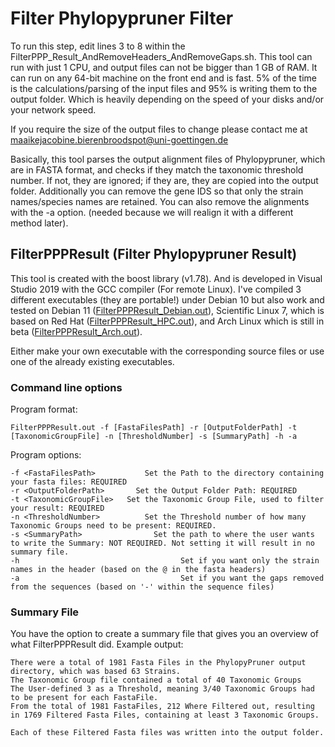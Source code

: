 # Filter Phylopypruner Filter
To run this step, edit lines 3 to 8 within the FilterPPP_Result_AndRemoveHeaders_AndRemoveGaps.sh. This tool can run with just 1 CPU, and output files can not be bigger than 1 GB of RAM. It can run on any 64-bit machine on the front end and is fast. 5% of the time is the calculations/parsing of the input files and 95% is writing them to the output folder. Which is heavily depending on the speed of your disks and/or your network speed.

If you require the size of the output files to change please contact me at maaikejacobine.bierenbroodspot@uni-goettingen.de

Basically, this tool parses the output alignment files of Phylopypruner, which are in FASTA format, and checks if they match the taxonomic threshold number. If not, they are ignored; if they are, they are copied into the output folder. Additionally you can remove the gene IDS so that only the strain names/species names are retained. You can also remove the alignments with the -a option. (needed because we will realign it with a different method later).


## FilterPPPResult (Filter Phylopypruner Result)
This tool is created with the boost library (v1.78). And is developed in Visual Studio 2019 with the GCC compiler (For remote Linux).  I've compiled 3 different executables (they are portable!) under Debian 10 but also work and tested on Debian 11 ([FilterPPPResult_Debian.out](https://github.com/mjbieren/Phylogenomics_klebsormidiophyceae/tree/main/Executables/FilterPPPResult)), Scientific Linux 7, which is based on Red Hat ([FilterPPPResult_HPC.out]([Executables/FilterPPPResult](https://github.com/mjbieren/Phylogenomics_klebsormidiophyceae/tree/main/Executables/FilterPPPResult))), and Arch Linux which is still in beta ([FilterPPPResult_Arch.out]([Executables/FilterPPPResult](https://github.com/mjbieren/Phylogenomics_klebsormidiophyceae/tree/main/Executables/FilterPPPResult))).

Either make your own executable with the corresponding source files or use one of the already existing executables.
### Command line options

Program format:
```
FilterPPPResult.out -f [FastaFilesPath] -r [OutputFolderPath] -t [TaxonomicGroupFile] -n [ThresholdNumber] -s [SummaryPath] -h -a
```

Program options:
```
-f <FastaFilesPath>			  Set the Path to the directory containing your fasta files: REQUIRED
-r <OutputFolderPath>	    Set the Output Folder Path: REQUIRED
-t <TaxonomicGroupFile>	  Set the Taxonomic Group File, used to filter your result: REQUIRED
-n <ThresholdNumber>		  Set the Threshold number of how many Taxonomic Groups need to be present: REQUIRED.
-s <SummaryPath>			    Set the path to where the user wants to write the Summary: NOT REQUIRED. Not setting it will result in no summary file.
-h							          Set if you want only the strain names in the header (based on the @ in the fasta headers)
-a							          Set if you want the gaps removed from the sequences (based on '-' within the sequence files)
```

### Summary File
You have the option to create a summary file that gives you an overview of what FilterPPPResult did. Example output:

```
There were a total of 1981 Fasta Files in the PhylopyPruner output directory, which was based 63 Strains. 
The Taxonomic Group file contained a total of 40 Taxonomic Groups
The User-defined 3 as a Threshold, meaning 3/40 Taxonomic Groups had to be present for each FastaFile.
From the total of 1981 FastaFiles, 212 Where Filtered out, resulting in 1769 Filtered Fasta Files, containing at least 3 Taxonomic Groups.

Each of these Filtered Fasta files was written into the output folder.
```
